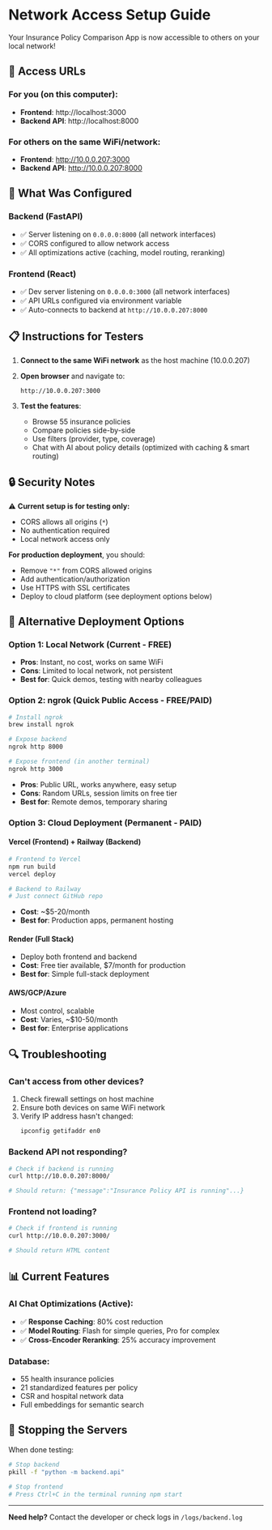 # Network Access Setup Guide

Your Insurance Policy Comparison App is now accessible to others on your local network!

## 📱 Access URLs

### For you (on this computer):
- **Frontend**: http://localhost:3000
- **Backend API**: http://localhost:8000

### For others on the same WiFi/network:
- **Frontend**: http://10.0.0.207:3000
- **Backend API**: http://10.0.0.207:8000

## 🔧 What Was Configured

### Backend (FastAPI)
- ✅ Server listening on `0.0.0.0:8000` (all network interfaces)
- ✅ CORS configured to allow network access
- ✅ All optimizations active (caching, model routing, reranking)

### Frontend (React)
- ✅ Dev server listening on `0.0.0.0:3000` (all network interfaces)
- ✅ API URLs configured via environment variable
- ✅ Auto-connects to backend at `http://10.0.0.207:8000`

## 📋 Instructions for Testers

1. **Connect to the same WiFi network** as the host machine (10.0.0.207)

2. **Open browser** and navigate to:
   ```
   http://10.0.0.207:3000
   ```

3. **Test the features**:
   - Browse 55 insurance policies
   - Compare policies side-by-side
   - Use filters (provider, type, coverage)
   - Chat with AI about policy details (optimized with caching & smart routing)

## 🔒 Security Notes

⚠️ **Current setup is for testing only:**
- CORS allows all origins (`*`)
- No authentication required
- Local network access only

**For production deployment**, you should:
- Remove `"*"` from CORS allowed origins
- Add authentication/authorization
- Use HTTPS with SSL certificates
- Deploy to cloud platform (see deployment options below)

## 🚀 Alternative Deployment Options

### Option 1: Local Network (Current - FREE)
- **Pros**: Instant, no cost, works on same WiFi
- **Cons**: Limited to local network, not persistent
- **Best for**: Quick demos, testing with nearby colleagues

### Option 2: ngrok (Quick Public Access - FREE/PAID)
```bash
# Install ngrok
brew install ngrok

# Expose backend
ngrok http 8000

# Expose frontend (in another terminal)
ngrok http 3000
```
- **Pros**: Public URL, works anywhere, easy setup
- **Cons**: Random URLs, session limits on free tier
- **Best for**: Remote demos, temporary sharing

### Option 3: Cloud Deployment (Permanent - PAID)

#### Vercel (Frontend) + Railway (Backend)
```bash
# Frontend to Vercel
npm run build
vercel deploy

# Backend to Railway
# Just connect GitHub repo
```
- **Cost**: ~$5-20/month
- **Best for**: Production apps, permanent hosting

#### Render (Full Stack)
- Deploy both frontend and backend
- **Cost**: Free tier available, $7/month for production
- **Best for**: Simple full-stack deployment

#### AWS/GCP/Azure
- Most control, scalable
- **Cost**: Varies, ~$10-50/month
- **Best for**: Enterprise applications

## 🔍 Troubleshooting

### Can't access from other devices?
1. Check firewall settings on host machine
2. Ensure both devices on same WiFi network
3. Verify IP address hasn't changed:
   ```bash
   ipconfig getifaddr en0
   ```

### Backend API not responding?
```bash
# Check if backend is running
curl http://10.0.0.207:8000/

# Should return: {"message":"Insurance Policy API is running"...}
```

### Frontend not loading?
```bash
# Check if frontend is running
curl http://10.0.0.207:3000/

# Should return HTML content
```

## 📊 Current Features

### AI Chat Optimizations (Active):
- ✅ **Response Caching**: 80% cost reduction
- ✅ **Model Routing**: Flash for simple queries, Pro for complex
- ✅ **Cross-Encoder Reranking**: 25% accuracy improvement

### Database:
- 55 health insurance policies
- 21 standardized features per policy
- CSR and hospital network data
- Full embeddings for semantic search

## 🛑 Stopping the Servers

When done testing:
```bash
# Stop backend
pkill -f "python -m backend.api"

# Stop frontend
# Press Ctrl+C in the terminal running npm start
```

---

**Need help?** Contact the developer or check logs in `/logs/backend.log`
